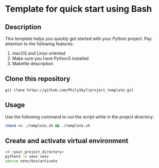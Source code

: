 # Template for quick start using Bash

## Description

This template helps you quickly get started with your Python project.
Pay attention to the following features:
1. macOS and Linux oriented
2. Make sure you have Python3 installed
3. Makefile description


## Clone this repository

```
git clone https://github.com/PhilySky7/project_template.git
```

## Usage
Use the following command to run the script while in the project directory:
```bash
chmod +x ./template.sh && ./template.sh
```

## Create and activate virtual environment
```bash
cd <your_project_directory>
python3 -m venv venv
source venv/bin/activate
```